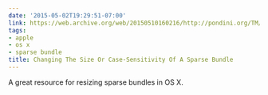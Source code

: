 ```yaml
---
date: '2015-05-02T19:29:51-07:00'
link: https://web.archive.org/web/20150510160216/http://pondini.org/TM/A8.html
tags:
- apple
- os x
- sparse bundle
title: Changing The Size Or Case-Sensitivity Of A Sparse Bundle
---
```


A great resource for resizing sparse bundles in OS X.
